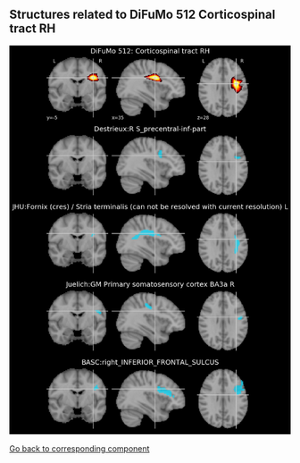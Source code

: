 


## Structures related to DiFuMo 512 Corticospinal tract RH

![313](313.jpg "Structures related to DiFuMo 512 Corticospinal tract RH")

[Go back to corresponding component](https://parietal-inria.github.io/DiFuMo/512/html/313.html)